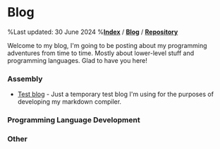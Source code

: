 # Blog
%Last updated: 30 June 2024
%[**Index**](/index.html) / [**Blog**](/blog.html) / [**Repository**](https://github.com/Goubermouche/website)

Welcome to my blog, I'm going to be posting about my programming adventures from time to time. Mostly about lower-level stuff and programming languages. Glad to have you here!

###  Assembly
- [Test blog](/blog/test_blog.html) - Just a temporary test blog I'm using for the purposes of developing my markdown compiler.
### Programming Language Development

### Other
